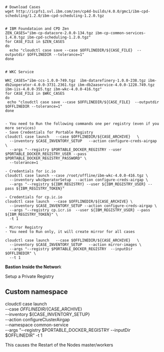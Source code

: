 ```
# Download Cases
wget http://icpfs1.svl.ibm.com/zen/cp4d-builds/4.0.0/gmc1/ibm-cpd-scheduling/1.2.0/ibm-cpd-scheduling-1.2.0.tgz


# IBM Foundataion and CPD Zen
ZEN_CASES="ibm-cp-datacore-2.0.0-134.tgz ibm-cp-common-services-1.4.0.tgz ibm-cpd-scheduling-1.2.0.tgz"
for CASE_FILE in $ZEN_CASES
do
  echo "cloudctl case save --case $OFFLINEDIR/${CASE_FILE}  --outputdir $OFFLINEDIR --tolerance=1"
done

 
# WKC Service

WKC_CASES="ibm-ccs-1.0.0-749.tgz  ibm-datarefinery-1.0.0-238.tgz ibm-db2uoperator-4.0.0-3731.2361.tgz ibm-db2aaservice-4.0.0-1228.749.tgz ibm-iis-4.0.0-355.tgz ibm-wkc-4.0.0-416.tgz"
for CASE_FILE in $WKC_CASES
do
 echo "cloudctl case save --case $OFFLINEDIR/${CASE_FILE}  --outputdir $OFFLINEDIR --tolerance=1"
done


- You need to Run the following commands one per registry (even if you more services)
- Save Credentials for Portable Registry
cloudctl case launch   --case $OFFLINEDIR/${CASE_ARCHIVE}   \
  --inventory $CASE_INVENTORY_SETUP   --action configure-creds-airgap  \
  --args "--registry $PORTABLE_DOCKER_REGISTRY --user $PORTABLE_DOCKER_REGISTRY_USER --pass $PORTABLE_DOCKER_REGISTRY_PASSWORD" \
  --tolerance=1

- Credentials for ic.io
cloudctl case launch --case /root/offline/ibm-wkc-4.0.0-416.tgz \
  --inventory wkcOperatorSetup  --action configure-creds-airgap \
  --args "--registry ${IBM_REGISTRY} --user ${IBM_REGISTRY_USER} --pass ${IBM_REGISTRY_TOKEN}"

- Credentials for cp.ic.io
cloudctl case launch  --case $OFFLINEDIR/${CASE_ARCHIVE} \
  --inventory $CASE_INVENTORY_SETUP --action configure-creds-airgap \
  --args "--registry cp.icr.io  --user ${IBM_REGISTRY_USER} --pass ${IBM_REGISTRY_TOKEN}" \
  -t 1

- Mirror Registry
- You need to Run only, it will create mirror for all cases

cloudctl case launch   --case $OFFLINEDIR/${CASE_ARCHIVE}   \
  --inventory $CASE_INVENTORY_SETUP   --action mirror-images \
  --args "--registry $PORTABLE_DOCKER_REGISTRY  --inputDir $OFFLINEDIR" \
  --t 1

```
**Bastion Inside the Networ**k


Setup a Private Registry



## Custom namespace

cloudctl case launch \
  --case $OFFLINEDIR/${CASE_ARCHIVE} \
  --inventory ${CASE_INVENTORY_SETUP} \
  --action configureClusterAirgap \
  --namespace common-service \
  --args "--registry $PORTABLE_DOCKER_REGISTRY --inputDir $OFFLINEDIR" -t 1
  
  
  This causes the Restart of the Nodes master/workers
  
  
